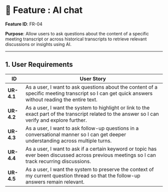 # 🧩 Feature : AI chat

**Feature ID**: FR-04

**Purpose**: Allow users to ask questions about the content of a specific meeting transcript or across historical transcripts to retrieve relevant discussions or insights using AI.


---

## 1. User Requirements

| ID         | User Story                                                                                                                                                |
| ---------- | --------------------------------------------------------------------------------------------------------------------------------------------------------- |
| **UR-4.1** | As a user, I want to ask questions about the content of a specific meeting transcript so I can get quick answers without reading the entire text.         |
| **UR-4.2** | As a user, I want the system to highlight or link to the exact part of the transcript related to the answer so I can verify and explore further.          |
| **UR-4.3** | As a user, I want to ask follow-up questions in a conversational manner so I can get deeper understanding across multiple turns.                          |
| **UR-4.4** | As a user, I want to ask if a certain keyword or topic has ever been discussed across previous meetings so I can track recurring discussions.             |
| **UR-4.5** | As a user, I want the system to preserve the context of my current question thread so that the follow-up answers remain relevant.                         |
